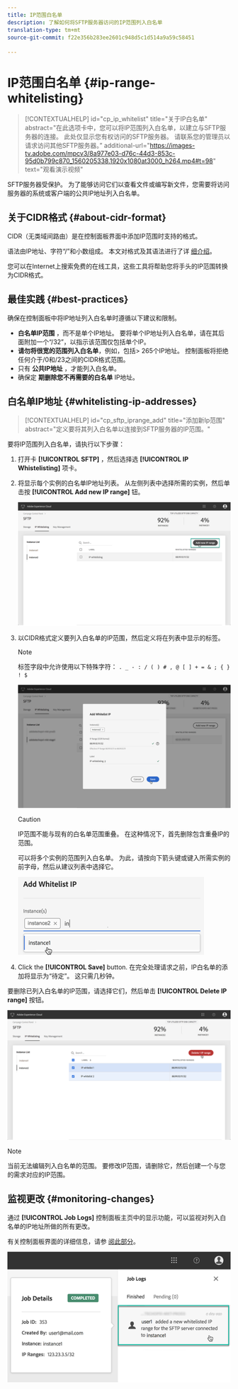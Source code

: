 ```yaml
---
title: IP范围白名单
description: 了解如何将SFTP服务器访问的IP范围列入白名单
translation-type: tm+mt
source-git-commit: f22e356b283ee2601c948d5c1d514a9a59c58451

---
```



# IP范围白名单 {#ip-range-whitelisting}

>[!CONTEXTUALHELP]
>id=&quot;cp_ip_whitelist&quot;
>title=&quot;关于IP白名单&quot;
>abstract=&quot;在此选项卡中，您可以将IP范围列入白名单，以建立与SFTP服务器的连接。 此处仅显示您有权访问的SFTP服务器。 请联系您的管理员以请求访问其他SFTP服务器。”
>additional-url=&quot;https://images-tv.adobe.com/mpcv3/8a977e03-d76c-44d3-853c-95d0b799c870_1560205338.1920x1080at3000_h264.mp4#t=98&quot; text=&quot;观看演示视频&quot;

SFTP服务器受保护。 为了能够访问它们以查看文件或编写新文件，您需要将访问服务器的系统或客户端的公共IP地址列入白名单。

## 关于CIDR格式 {#about-cidr-format}

CIDR（无类域间路由）是在控制面板界面中添加IP范围时支持的格式。

语法由IP地址、字符“/”和小数组成。 本文对格式及其语法进行了详 [细介绍](https://whatismyipaddress.com/cidr)。

您可以在Internet上搜索免费的在线工具，这些工具将帮助您将手头的IP范围转换为CIDR格式。

## 最佳实践 {#best-practices}

确保在控制面板中将IP地址列入白名单时遵循以下建议和限制。

* **白名单IP范围** ，而不是单个IP地址。 要将单个IP地址列入白名单，请在其后面附加一个“/32”，以指示该范围仅包括单个IP。
* **请勿将很宽的范围列入白名单**，例如，包括> 265个IP地址。 控制面板将拒绝任何介于/0和/23之间的CIDR格式范围。
* 只有 **公共IP地址** ，才能列入白名单。
* 确保定 **期删除您不再需要的白名单** IP地址。

## 白名单IP地址 {#whitelisting-ip-addresses}

>[!CONTEXTUALHELP]
>id=&quot;cp_sftp_iprange_add&quot;
>title=&quot;添加新Ip范围&quot;
>abstract=&quot;定义要将其列入白名单以连接到SFTP服务器的IP范围。&quot;

要将IP范围列入白名单，请执行以下步骤：

1. 打开卡 **[!UICONTROL SFTP]** ，然后选择选 **[!UICONTROL IP Whistelisting]** 项卡。
1. 将显示每个实例的白名单IP地址列表。 从左侧列表中选择所需的实例，然后单击按 **[!UICONTROL Add new IP range]** 钮。

   ![](assets/control_panel_add_range.png)

1. 以CIDR格式定义要列入白名单的IP范围，然后定义将在列表中显示的标签。

   >[!NOTE]
   >
   >标签字段中允许使用以下特殊字符：
   > `. _ - : / ( ) # , @ [ ] + = & ; { } ! $`

   ![](assets/control_panel_add_range2.png)

   >[!CAUTION]
   >
   >IP范围不能与现有的白名单范围重叠。 在这种情况下，首先删除包含重叠IP的范围。
   >
   >可以将多个实例的范围列入白名单。 为此，请按向下箭头键或键入所需实例的前字母，然后从建议列表中选择它。

   ![](assets/control_panel_add_range3.png)

1. Click the **[!UICONTROL Save]** button. 在完全处理请求之前，IP白名单的添加将显示为“待定”。 这只需几秒钟。

要删除已列入白名单的IP范围，请选择它们，然后单击 **[!UICONTROL Delete IP range]** 按钮。

![](assets/control_panel_delete_range2.png)

>[!NOTE]
>
>当前无法编辑列入白名单的范围。 要修改IP范围，请删除它，然后创建一个与您的需求对应的IP范围。

## 监视更改 {#monitoring-changes}

通过 **[!UICONTROL Job Logs]** 控制面板主页中的显示功能，可以监视对列入白名单的IP地址所做的所有更改。

有关控制面板界面的详细信息，请参 [阅此部分](../../discover/using/discovering-the-interface.md)。

![](assets/control_panel_ip_log.png)
